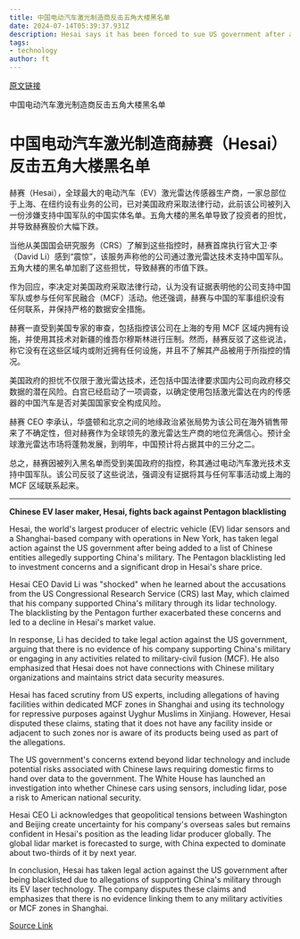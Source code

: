 ```yaml
---
title: 中国电动汽车激光制造商反击五角大楼黑名单
date: 2024-07-14T05:39:37.931Z
description: Hesai says it has been forced to sue US government after allegations of military links
tags: 
- technology
author: ft
---
```


[原文链接](https://ft.com/content/f0fd46dc-62b9-4d60-8367-dc4ae860076d)

中国电动汽车激光制造商反击五角大楼黑名单

# 中国电动汽车激光制造商赫赛（Hesai）反击五角大楼黑名单

赫赛（Hesai），全球最大的电动汽车（EV）激光雷达传感器生产商，一家总部位于上海、在纽约设有业务的公司，已对美国政府采取法律行动，此前该公司被列入一份涉嫌支持中国军队的中国实体名单。五角大楼的黑名单导致了投资者的担忧，并导致赫赛股价大幅下跌。

当他从美国国会研究服务（CRS）了解到这些指控时，赫赛首席执行官大卫·李（David Li）感到“震惊”，该服务声称他的公司通过激光雷达技术支持中国军队。五角大楼的黑名单加剧了这些担忧，导致赫赛的市值下跌。

作为回应，李决定对美国政府采取法律行动，认为没有证据表明他的公司支持中国军队或参与任何军民融合（MCF）活动。他还强调，赫赛与中国的军事组织没有任何联系，并保持严格的数据安全措施。

赫赛一直受到美国专家的审查，包括指控该公司在上海的专用 MCF 区域内拥有设施，并使用其技术对新疆的维吾尔穆斯林进行压制。然而，赫赛反驳了这些说法，称它没有在这些区域内或附近拥有任何设施，并且不了解其产品被用于所指控的情况。

美国政府的担忧不仅限于激光雷达技术，还包括中国法律要求国内公司向政府移交数据的潜在风险。白宫已经启动了一项调查，以确定使用包括激光雷达在内的传感器的中国汽车是否对美国国家安全构成风险。

赫赛 CEO 李承认，华盛顿和北京之间的地缘政治紧张局势为该公司在海外销售带来了不确定性，但对赫赛作为全球领先的激光雷达生产商的地位充满信心。预计全球激光雷达市场将蓬勃发展，到明年，中国预计将占据其中的三分之二。

总之，赫赛因被列入黑名单而受到美国政府的指控，称其通过电动汽车激光技术支持中国军队。该公司反驳了这些说法，强调没有证据将其与任何军事活动或上海的 MCF 区域联系起来。

---

 **Chinese EV laser maker, Hesai, fights back against Pentagon blacklisting**

Hesai, the world's largest producer of electric vehicle (EV) lidar sensors and a Shanghai-based company with operations in New York, has taken legal action against the US government after being added to a list of Chinese entities allegedly supporting China's military. The Pentagon blacklisting led to investment concerns and a significant drop in Hesai's share price.

Hesai CEO David Li was "shocked" when he learned about the accusations from the US Congressional Research Service (CRS) last May, which claimed that his company supported China's military through its lidar technology. The blacklisting by the Pentagon further exacerbated these concerns and led to a decline in Hesai's market value.

In response, Li has decided to take legal action against the US government, arguing that there is no evidence of his company supporting China's military or engaging in any activities related to military-civil fusion (MCF). He also emphasized that Hesai does not have connections with Chinese military organizations and maintains strict data security measures.

Hesai has faced scrutiny from US experts, including allegations of having facilities within dedicated MCF zones in Shanghai and using its technology for repressive purposes against Uyghur Muslims in Xinjiang. However, Hesai disputed these claims, stating that it does not have any facility inside or adjacent to such zones nor is aware of its products being used as part of the allegations.

The US government's concerns extend beyond lidar technology and include potential risks associated with Chinese laws requiring domestic firms to hand over data to the government. The White House has launched an investigation into whether Chinese cars using sensors, including lidar, pose a risk to American national security.

Hesai CEO Li acknowledges that geopolitical tensions between Washington and Beijing create uncertainty for his company's overseas sales but remains confident in Hesai's position as the leading lidar producer globally. The global lidar market is forecasted to surge, with China expected to dominate about two-thirds of it by next year.

In conclusion, Hesai has taken legal action against the US government after being blacklisted due to allegations of supporting China's military through its EV laser technology. The company disputes these claims and emphasizes that there is no evidence linking them to any military activities or MCF zones in Shanghai.

[Source Link](https://ft.com/content/f0fd46dc-62b9-4d60-8367-dc4ae860076d)

